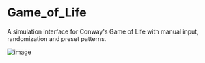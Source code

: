 # Game_of_Life
A simulation interface for Conway's Game of Life with manual input, randomization and preset patterns. 

![image](https://github.com/Jingyue-Wu/game-of-life/assets/75918217/10412b77-35fa-478b-a62c-b06bc36aa668)
